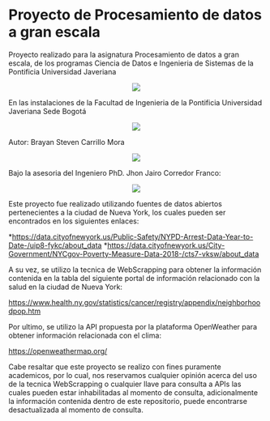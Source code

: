 # Proyecto de Procesamiento de datos a gran escala

Proyecto realizado para la asignatura Procesamiento de datos a gran escala, de los programas Ciencia de Datos e Ingenieria de Sistemas de la Pontificia Universidad Javeriana

<p align="center">
  <img src="https://github.com/Raaiinn/project-data-process/assets/73810142/cf77f005-02e3-471f-9bfc-827e3106293a">
</p>

En las instalaciones de la Facultad de Ingenieria de la Pontificia Universidad Javeriana Sede Bogotá

<p align="center">
  <img src="https://ingenieria.javeriana.edu.co/documents/1600952/7406192/ed_ing_ganapremio.jpg/6e7dda9d-698e-66eb-0830-3e904877b2c2?version=1.0&t=1669145171180&download=true">
</p>

Autor: Brayan Steven Carrillo Mora

<p align="center">
  <img src="https://avatars.githubusercontent.com/u/73810142?v=4">
</p>

Bajo la asesoria del Ingeniero PhD. Jhon Jairo Corredor Franco: 

<p align="center">
  <img src="https://ingenieria.javeriana.edu.co/documents/1600952/7964921/jhon_corredor.jpg/09bcf259-268f-1de4-480a-618e39b6db46?version=1.0&t=1675114456553&download=true">
</p>

Este proyecto fue realizado utilizando fuentes de datos abiertos pertenecientes a la ciudad de Nueva York, los cuales pueden ser encontrados en los siguientes enlaces: 

*https://data.cityofnewyork.us/Public-Safety/NYPD-Arrest-Data-Year-to-Date-/uip8-fykc/about_data
*https://data.cityofnewyork.us/City-Government/NYCgov-Poverty-Measure-Data-2018-/cts7-vksw/about_data

A su vez, se utilizo la tecnica de WebScrapping para obtener la información contenida en la tabla del siguiente portal de información relacionado con la salud en la ciudad de Nueva York:

https://www.health.ny.gov/statistics/cancer/registry/appendix/neighborhoodpop.htm

Por ultimo, se utilizo la API propuesta por la plataforma OpenWeather para obtener información relacionada con el clima: 

https://openweathermap.org/

Cabe resaltar que este proyecto se realizo con fines puramente academicos, por lo cual, nos reservamos cualquier opinión acerca del uso de la tecnica WebScrapping o cualquier llave para consulta a APIs las cuales pueden estar inhabilitadas al momento de consulta, adicionalmente la información contenida dentro de este repositorio, puede encontrarse desactualizada al momento de consulta.
